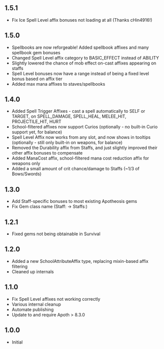 ## 1.5.1
- Fix Ice Spell Level affix bonuses not loading at all (Thanks cHin4916!)

## 1.5.0
- Spellbooks are now reforgeable! Added spellbook affixes and many spellbook gem bonuses
- Changed Spell Level affix category to BASIC_EFFECT instead of ABILITY
- Slightly lowered the chance of mob effect on-cast affixes appearing on staffs
- Spell Level bonuses now have a range instead of being a fixed level bonus based on affix tier
- Added max mana affixes to staves/spellbooks

## 1.4.0
- Added Spell Trigger Affixes - cast a spell automatically to SELF or TARGET, on SPELL_DAMAGE, SPELL_HEAL, MELEE_HIT, PROJECTILE_HIT, HURT
- School-filtered affixes now support Curios (optionally - no built-in Curio support yet, for balance)
- Spell Level Affix now works from any slot, and now shows in tooltips (optionally - still only built-in on weapons, for balance)
- Removed the Durability affix from Staffs, and just slightly improved their other affix bonuses to compensate
- Added ManaCost affix, school-filtered mana cost reduction affix for weapons only
- Added a small amount of crit chance/damage to Staffs (~1/3 of Bows/Swords)

## 1.3.0
- Add Staff-specific bonuses to most existing Apotheosis gems
- Fix Gem class name (Staff: -> Staffs:)

## 1.2.1
- Fixed gems not being obtainable in Survival

## 1.2.0
- Added a new SchoolAttributeAffix type, replacing mixin-based affix filtering
- Cleaned up internals

## 1.1.0
- Fix Spell Level affixes not working correctly
- Various internal cleanup
- Automate publishing
- Update to and require Apoth > 8.3.0

## 1.0.0
- Initial